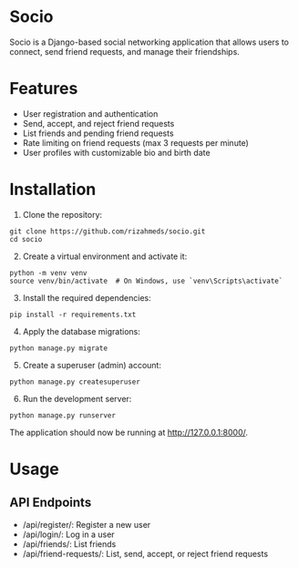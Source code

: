 # Socio

Socio is a Django-based social networking application that allows users to connect, send friend requests, and manage their friendships.

# Features

- User registration and authentication
- Send, accept, and reject friend requests
- List friends and pending friend requests
- Rate limiting on friend requests (max 3 requests per minute)
- User profiles with customizable bio and birth date

# Installation

1. Clone the repository:
```
git clone https://github.com/rizahmeds/socio.git
cd socio
```
2. Create a virtual environment and activate it:
```
python -m venv venv
source venv/bin/activate  # On Windows, use `venv\Scripts\activate`
```
3. Install the required dependencies:
```
pip install -r requirements.txt
```
4. Apply the database migrations:
```
python manage.py migrate
```
5. Create a superuser (admin) account:
```
python manage.py createsuperuser
```
6. Run the development server:
```
python manage.py runserver
```

The application should now be running at http://127.0.0.1:8000/.

# Usage

## API Endpoints

- /api/register/: Register a new user
- /api/login/: Log in a user
- /api/friends/: List friends
- /api/friend-requests/: List, send, accept, or reject friend requests

